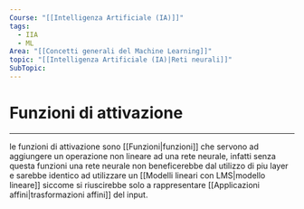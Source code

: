 ```yaml
---
Course: "[[Intelligenza Artificiale (IA)]]"
tags:
  - IIA
  - ML
Area: "[[Concetti generali del Machine Learning]]"
topic: "[[Intelligenza Artificiale (IA)|Reti neurali]]"
SubTopic: 
---
```

# Funzioni di attivazione
---
le funzioni di attivazione sono [[Funzioni|funzioni]] che servono ad aggiungere un operazione non lineare ad una rete neurale, infatti senza questa funzioni una rete neurale non beneficerebbe dal utilizzo di piu layer e sarebbe identico ad utilizzare un [[Modelli lineari con LMS|modello lineare]] siccome si riuscirebbe solo a rappresentare [[Applicazioni affini|trasformazioni affini]] del input.
